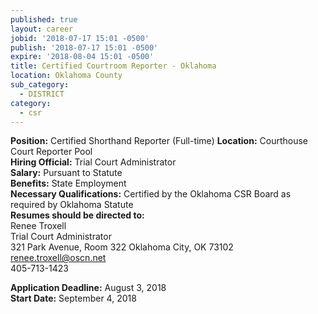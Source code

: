 ```yaml
---
published: true
layout: career
jobid: '2018-07-17 15:01 -0500'
publish: '2018-07-17 15:01 -0500'
expire: '2018-08-04 15:01 -0500'
title: Certified Courtroom Reporter - Oklahoma
location: Oklahoma County
sub_category:
  - DISTRICT
category:
  - csr
---
```

**Position:** Certified Shorthand Reporter (Full-time)
**Location:** Courthouse Court Reporter Pool  
**Hiring Official:**  Trial Court Administrator  
**Salary:** Pursuant to Statute  
**Benefits:** State Employment  
**Necessary Qualifications:** Certified by the Oklahoma CSR Board as required by Oklahoma Statute  
**Resumes should be directed to:**  
Renee Troxell   
Trial Court Administrator  
321 Park Avenue, Room 322
Oklahoma City, OK 73102  
[renee.troxell@oscn.net](mailto:renee.troxell@oscn.net)  
405-713-1423  

**Application Deadline:** August 3, 2018  
**Start Date:** September 4, 2018